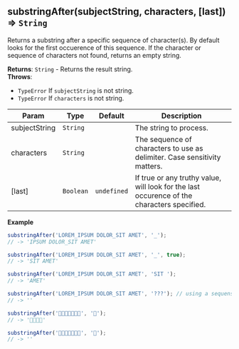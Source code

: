 <a name="substringAfter"></a>

## substringAfter(subjectString, characters, [last]) ⇒ <code>String</code>
Returns a substring after a specific sequence of character(s).
By default looks for the first occuerence of this sequence.
If the character or sequence of characters not found, returns an empty string.

**Returns**: <code>String</code> - Returns the result string.  
**Throws**:

- <code>TypeError</code> If `subjectString` is not string.
- <code>TypeError</code> If `characters` is not string.


| Param | Type | Default | Description |
| --- | --- | --- | --- |
| subjectString | <code>String</code> |  | The string to process. |
| characters | <code>String</code> |  | The sequence of characters to use as delimiter. Case sensitivity matters. |
| [last] | <code>Boolean</code> | <code>undefined</code> | If true or any truthy value, will look for the last occurence of the characters specified. |

**Example**  
```js
substringAfter('LOREM_IPSUM DOLOR_SIT AMET', '_');
// -> 'IPSUM DOLOR_SIT AMET'

substringAfter('LOREM_IPSUM DOLOR_SIT AMET', '_', true);
// -> 'SIT AMET'

substringAfter('LOREM_IPSUM DOLOR_SIT AMET', 'SIT ');
// -> 'AMET'

substringAfter('LOREM_IPSUM DOLOR_SIT AMET', '???'); // using a sequense of characters that does not exist
// -> ''

substringAfter('🍎🍐🍊🍌🍉🍇🍓', '🍊');
// -> '🍌🍉🍇🍓'

substringAfter('🍎🍐🍊🍌🍉🍇🍓', '🍓');
// -> ''
```
